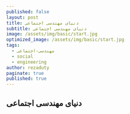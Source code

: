 ```yaml
---
published: false
layout: post
title: دنیای مهندسی اجتماعی
subtitle: دنیای مهندسی اجتماعی
image: /assets/img/basic/start.jpg
optimized_image: /assets/img/basic/start.jpg
tags:
  - مهندسی-اجتماعی
  - social
  - engineering
author: rezaduty
paginate: true
published: true
---
```

## دنیای مهندسی اجتماعی
